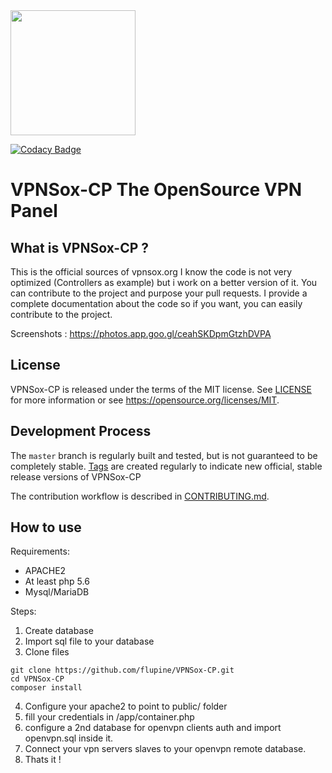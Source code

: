 <img src="https://i.imgur.com/XPcaiW5.jpg" width="200" />

[![Codacy Badge](https://api.codacy.com/project/badge/Grade/c03de63aedd540d0b1ea4266e27e8ba2)](https://www.codacy.com/app/faurest.lupine/VPNSox-CP?utm_source=github.com&amp;utm_medium=referral&amp;utm_content=flupine/VPNSox-CP&amp;utm_campaign=Badge_Grade)

VPNSox-CP The OpenSource VPN Panel
=====================================

What is VPNSox-CP ?
----------------

This is the official sources of vpnsox.org
I know the code is not very optimized (Controllers as example) but i work on a better version of it.
You can contribute to the project and purpose your pull requests.
I provide a complete documentation about the code so if you want, you can easily contribute to the project.

Screenshots : https://photos.app.goo.gl/ceahSKDpmGtzhDVPA

License
-------

VPNSox-CP is released under the terms of the MIT license. See [LICENSE](LICENSE) for more
information or see https://opensource.org/licenses/MIT.

Development Process
-------------------

The `master` branch is regularly built and tested, but is not guaranteed to be
completely stable. [Tags](https://github.com/flupine/VPNSox-CP/tags) are created
regularly to indicate new official, stable release versions of VPNSox-CP

The contribution workflow is described in [CONTRIBUTING.md](CONTRIBUTING.md).

How to use
-----------

Requirements:
- APACHE2
- At least php 5.6
- Mysql/MariaDB

Steps:
1) Create database 
2) Import sql file to your database
3) Clone files
```
git clone https://github.com/flupine/VPNSox-CP.git
cd VPNSox-CP
composer install
```
4) Configure your apache2 to point to public/ folder
5) fill your credentials in /app/container.php
6) configure a 2nd database for openvpn clients auth and import openvpn.sql inside it.
7) Connect your vpn servers slaves to your openvpn remote database.
8) Thats it !


